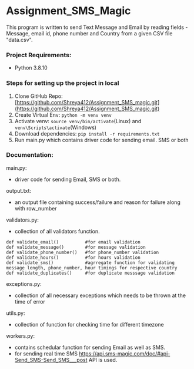 # Assignment_SMS_Magic
This program is written to send Text Message and Email by reading fields - Message, email id, phone number and Country from a given CSV file "data.csv".

### Project Requirements:
- Python 3.8.10

### Steps for setting up the project in local

1. Clone GitHub Repo: [https://github.com/Shreya412/Assignment_SMS_magic.git](https://github.com/Shreya412/Assignment_SMS_magic.git)
2. Create Virtual Env: ` python -m venv venv `
3. Activate venv: `source venv/bin/activate`(Linux) and `venv\Scripts\activate`(Windows)
4. Download dependencies: `pip install -r requirements.txt`
5. Run main.py which contains driver code for sending email. SMS or both

### Documentation:

main.py:
- driver code for sending Email, SMS or both.

output.txt:
- an output file containing success/failure and reason for failure along with row_number

validators.py:
- collection of all validators function.
```
def validate_email()          #for email validation
def validate_message()        #for message validation 
def validate_phone_number()   #for phone_number validation
def validate_hours()          #for hours validation
def validate_sms()            #agrregate function for validating message length, phone_number, hour timings for respective country
def validate_duplicates()     #for duplicate messsage validation
```

exceptions.py:
- collection of all necessary exceptions which needs to be thrown at the time of error

utils.py:
- collection of function for checking time for different timezone

workers.py:
- contains schedular function for sending Email as well as SMS.
- for sending real time SMS https://api.sms-magic.com/doc/#api-Send_SMS-Send_SMS___post API is used.
